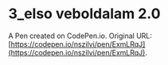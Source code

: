 # 3_elso veboldalam 2.0

A Pen created on CodePen.io. Original URL: [https://codepen.io/nszilvi/pen/ExmLRqJ](https://codepen.io/nszilvi/pen/ExmLRqJ).


